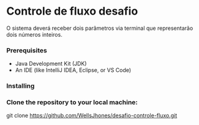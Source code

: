 # Controle de fluxo desafio

O sistema deverá receber dois parâmetros via terminal que representarão dois números inteiros.

### Prerequisites

- Java Development Kit (JDK)
- An IDE (like IntelliJ IDEA, Eclipse, or VS Code)

### Installing

### Clone the repository to your local machine:

git clone https://github.com/WellsJhones/desafio-controle-fluxo.git

